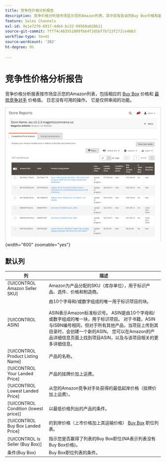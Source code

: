 ```yaml
---
title: 竞争性价格分析报告
description: 竞争价格分析按市场显示您的Amazon列表，其中具有各自的Buy Box价格和最低的竞争对手价格值。
feature: Sales Channels
exl-id: 9e1e72f6-6917-4db4-bc32-09569a028b11
source-git-commit: 7fff4c463551089fb64f2d5bf7bf23f272ce4663
workflow-type: tm+mt
source-wordcount: '262'
ht-degree: 0%

---
```


# 竞争性价格分析报告

竞争价格分析报表按市场显示您的Amazon列表，包括相应的 [Buy Box](./buy-box-competitor-pricing.md) 价格和 [最低竞争对手](./lowest-competitor-pricing.md) 价格值。 日志没有可用的操作。 它是仅供审阅的功能。

![竞争性价格分析报告](assets/amazon-competitive-price-analysis.png){width="600" zoomable="yes"}

## 默认列

| 列 | 描述 |
|---------------------------------------|------------------------------------------------------------------------------------------------------------------------------------------------------------------------------------------------------------------------------------------------------------------------------------------------------------------------------------------------------------------------------------------------------------------------------------------------------------------------------------|
| [!UICONTROL Amazon Seller SKU] | Amazon为产品分配的SKU（库存单位），用于标识产品、选件、价格和制造商。 |
| [!UICONTROL ASIN] | 由10个字母和/或数字组成的唯一用于标识项目的块。<br><br>ASIN表示Amazon标准标识号。 ASIN是由10个字母和/或数字组成的唯一块，用于标识项目。 对于书籍，ASIN与ISBN编号相同，但对于所有其他产品，当项目上传到其目录时，会创建一个新的ASIN。 您可以在Amazon的产品详细信息页面上找到项目ASIN，以及与该项目相关的更多详细信息。 |
| [!UICONTROL Product Listing Name] | 产品的名称。 |
| [!UICONTROL Your Landed Price] | 产品的挂牌价加上运费。 |
| [!UICONTROL Lowest Landed Price] | 从您的Amazon竞争对手处获得的最低起岸价格（挂牌价加上运费）。 |
| [!UICONTROL Condition (lowest price)] | 以最低价格列出的产品的条件。 |
| [!UICONTROL Buy Box Landed Price] | 的到岸价格（上市价格加上其运输价格） [Buy Box](./buy-box-competitor-pricing.md) 职位列表。 |
| [!UICONTROL Is Seller (Buy Box)] | 指示您是否赢得了列表的Buy Box职位(NA表示列表没有Buy Box价格)。 |
| 条件(Buy Box) | Buy Box职位列表的条件。 |
